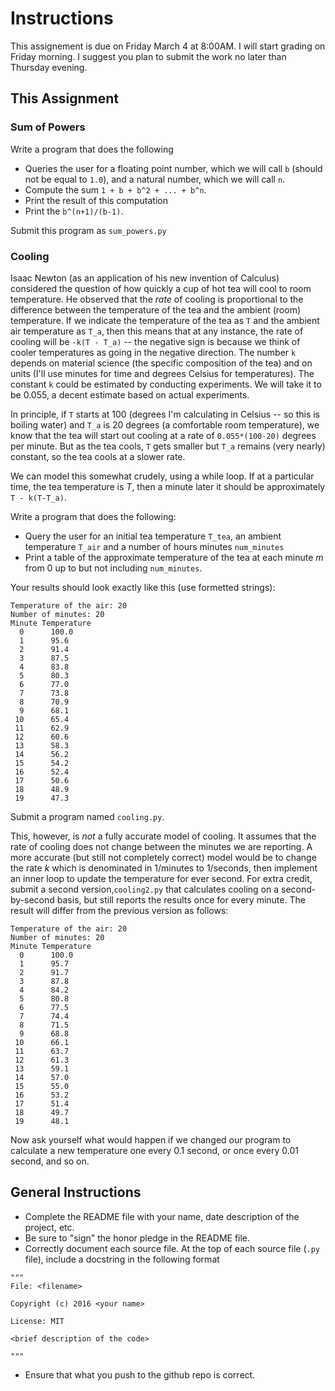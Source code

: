 # Instructions

This assignement is due on Friday March 4 at 8:00AM. I will start grading on Friday morning. I suggest you plan to submit the work no later than Thursday evening.

## This Assignment

### Sum of Powers

Write a program that does the following

* Queries the user for a floating point number, which we will call `b` (should not be equal to `1.0`),
 and a natural number, which we will call `n`.
* Compute the sum `1 + b + b^2 + ... + b^n`.
* Print the result of this computation
* Print the `b^(n+1)/(b-1)`.

Submit this program as `sum_powers.py`

### Cooling

Isaac Newton (as an application of his new invention of Calculus) considered the question of how quickly a cup of hot tea will cool to room temperature. He observed that the _rate_ of cooling is proportional to the difference between the temperature of the tea and the ambient (room) temperature. If we indicate the temperature of the tea as `T` and the ambient air temperature as `T_a`, then this means that at any instance, the rate of cooling will be `-k(T - T_a)` -- the negative sign is because we think of cooler temperatures as going in the negative direction.
The number `k` depends on material science (the specific composition of the tea) and on units (I'll use minutes for time and degrees Celsius for temperatures). The constant `k` could be estimated by conducting experiments. We will take it to be 0.055, a decent estimate based on actual experiments.

In principle, if `T` starts at 100 (degrees I'm calculating in Celsius -- so this is boiling water) and `T_a` is 20 degrees (a comfortable room temperature), we know that the tea will start out cooling at a rate of `0.055*(100-20)` degrees per minute. But as the tea cools, `T` gets smaller but `T_a` remains (very nearly) constant, so the tea cools at a slower rate.

We can model this somewhat crudely, using a while loop. If at a particular time, the tea temperature is $T$, then a minute later it should be approximately `T - k(T-T_a)`.

Write a program that does the following:

* Query the user for an initial tea temperature `T_tea`, an ambient temperature `T_air` and a number of hours minutes `num_minutes`
* Print a table of the approximate temperature of the tea at each minute $m$ from 0 up to but not including `num_minutes`.

Your results should look exactly like this (use formetted strings):

```
Temperature of the air: 20
Number of minutes: 20
Minute Temperature
  0      100.0
  1      95.6
  2      91.4
  3      87.5
  4      83.8
  5      80.3
  6      77.0
  7      73.8
  8      70.9
  9      68.1
 10      65.4
 11      62.9
 12      60.6
 13      58.3
 14      56.2
 15      54.2
 16      52.4
 17      50.6
 18      48.9
 19      47.3
```

Submit a program named `cooling.py`.

This, however, is _not_ a fully accurate model of cooling. It assumes that the rate of cooling does not change between the minutes we are reporting. A more accurate (but still not completely correct) model would be to change the rate $k$ which is denominated in 1/minutes to 1/seconds, then implement an inner loop to update the temperature for ever second. For extra credit, submit a second version,`cooling2.py` that calculates cooling on a second-by-second basis, but still reports the results once for every minute. The result will differ from the previous version as follows:

```
Temperature of the air: 20
Number of minutes: 20
Minute Temperature
  0      100.0
  1      95.7
  2      91.7
  3      87.8
  4      84.2
  5      80.8
  6      77.5
  7      74.4
  8      71.5
  9      68.8
 10      66.1
 11      63.7
 12      61.3
 13      59.1
 14      57.0
 15      55.0
 16      53.2
 17      51.4
 18      49.7
 19      48.1
```
Now ask yourself what would happen if we changed our program to calculate a new temperature one every 0.1 second, or once every 0.01 second, and so on.

## General Instructions

* Complete the README file with your name, date description of the project, etc.
* Be sure to "sign" the honor pledge in the README file.
* Correctly document each source file.
    At the top of each source file (```.py``` file), include a docstring in the following format

```
"""
File: <filename>

Copyright (c) 2016 <your name>

License: MIT

<brief description of the code>

"""    
```

* Ensure that what you push to the github repo is correct.
